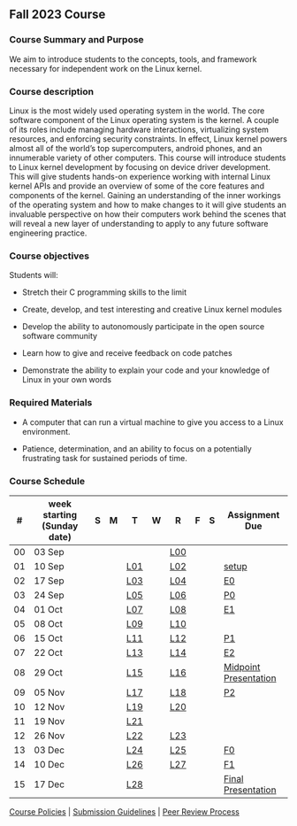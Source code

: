 ## Fall 2023 Course

### Course Summary and Purpose

We aim to introduce students to the concepts, tools, and framework necessary for independent work on the Linux kernel.

### Course description

Linux is the most widely used operating system in the world. The core software component of the Linux operating system is the kernel. A couple of its roles include managing hardware interactions, virtualizing system resources, and enforcing security constraints. In effect, Linux kernel powers almost all of the world’s top supercomputers, android phones, and an innumerable variety of other computers. This course will introduce students to Linux kernel development by focusing on device driver development. This will give students hands-on experience working with internal Linux kernel APIs and provide an overview of some of the core features and components of the kernel. Gaining an understanding of the inner workings of the operating system and how to make changes to it will give students an invaluable perspective on how their computers work behind the scenes that will reveal a new layer of understanding to apply to any future software engineering practice.

### Course objectives

Students will:

* Stretch their C programming skills to the limit

* Create, develop, and test interesting and creative Linux kernel modules

* Develop the ability to autonomously participate in the open source software community

* Learn how to give and receive feedback on code patches

* Demonstrate the ability to explain your code and your knowledge of Linux in your own words

### Required Materials

* A computer that can run a virtual machine to give you access to a Linux environment.

* Patience, determination, and an ability to focus on a potentially frustrating task for sustained periods of time.

### Course Schedule

|#| week starting (Sunday date) |S|M|T|W|R|F|S|Assignment Due|
|--|--|--|--|--|--|--|--|--|--|
|00| 03 Sep|||                      ||[L00](lectures/L00.md)||||
|01| 10 Sep|||[L01](lectures/L01.md)||[L02](lectures/L02.md)|||[setup](assignments/setup.md)|
|02| 17 Sep|||[L03](lectures/L03.md)||[L04](lectures/L04.md)|||[E0](assignments/E0.md)      |
|03| 24 Sep|||[L05](lectures/L05.md)||[L06](lectures/L06.md)|||[P0](assignments/P0.md)      |
|04| 01 Oct|||[L07](lectures/L07.md)||[L08](lectures/L08.md)|||[E1](assignments/E1.md)      |
|05| 08 Oct|||[L09](lectures/L09.md)||[L10](lectures/L10.md)|||                             |
|06| 15 Oct|||[L11](lectures/L11.md)||[L12](lectures/L12.md)|||[P1](assignments/P1.md)      |
|07| 22 Oct|||[L13](lectures/L13.md)||[L14](lectures/L14.md)|||[E2](assignments/E2.md)      |
|08| 29 Oct|||[L15](lectures/L15.md)||[L16](lectures/L16.md)|||[Midpoint Presentation](assignments/mid_pres_guide.md)                             |
|09| 05 Nov|||[L17](lectures/L17.md)||[L18](lectures/L18.md)|||[P2](assignments/P2.md)      |
|10| 12 Nov|||[L19](lectures/L19.md)||[L20](lectures/L20.md)|||                             |
|11| 19 Nov|||[L21](lectures/L21.md)||                      |||                             |
|12| 26 Nov|||[L22](lectures/L22.md)||[L23](lectures/L24.md)|||                             |
|13| 03 Dec|||[L24](lectures/L24.md)||[L25](lectures/L25.md)|||[F0](assignments/F0.md)      |
|14| 10 Dec|||[L26](lectures/L26.md)||[L27](lectures/L27.md)|||[F1](assignments/F1.md)      |
|15| 17 Dec|||[L28](lectures/L28.md)||                      |||[Final Presentation](assignments/final_pres_guide.md)|

[Course Policies](policies/course_policies.md) | [Submission Guidelines](policies/submission_guidelines.md) | [Peer Review Process](policies/peer_review.md)
